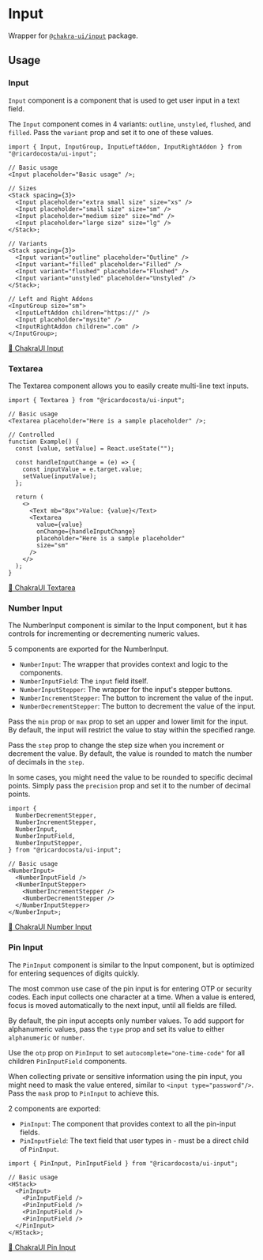 # Input

Wrapper for [`@chakra-ui/input`](https://github.com/chakra-ui/chakra-ui/tree/main/packages/components/input) package.

## Usage

### Input

`Input` component is a component that is used to get user input in a text field.

The `Input` component comes in 4 variants: `outline`, `unstyled`, `flushed`, and `filled`. Pass the `variant` prop and set it to one of these values.

```tsx
import { Input, InputGroup, InputLeftAddon, InputRightAddon } from "@ricardocosta/ui-input";

// Basic usage
<Input placeholder="Basic usage" />;

// Sizes
<Stack spacing={3}>
  <Input placeholder="extra small size" size="xs" />
  <Input placeholder="small size" size="sm" />
  <Input placeholder="medium size" size="md" />
  <Input placeholder="large size" size="lg" />
</Stack>;

// Variants
<Stack spacing={3}>
  <Input variant="outline" placeholder="Outline" />
  <Input variant="filled" placeholder="Filled" />
  <Input variant="flushed" placeholder="Flushed" />
  <Input variant="unstyled" placeholder="Unstyled" />
</Stack>;

// Left and Right Addons
<InputGroup size="sm">
  <InputLeftAddon children="https://" />
  <Input placeholder="mysite" />
  <InputRightAddon children=".com" />
</InputGroup>;
```

[🔗 ChakraUI Input](https://chakra-ui.com/docs/components/input)

### Textarea

The Textarea component allows you to easily create multi-line text inputs.

```tsx
import { Textarea } from "@ricardocosta/ui-input";

// Basic usage
<Textarea placeholder="Here is a sample placeholder" />;

// Controlled
function Example() {
  const [value, setValue] = React.useState("");

  const handleInputChange = (e) => {
    const inputValue = e.target.value;
    setValue(inputValue);
  };

  return (
    <>
      <Text mb="8px">Value: {value}</Text>
      <Textarea
        value={value}
        onChange={handleInputChange}
        placeholder="Here is a sample placeholder"
        size="sm"
      />
    </>
  );
}
```

[🔗 ChakraUI Textarea](https://chakra-ui.com/docs/components/textarea)

### Number Input

The NumberInput component is similar to the Input component, but it has controls for incrementing or decrementing numeric values.

5 components are exported for the NumberInput.

- `NumberInput`: The wrapper that provides context and logic to the components.
- `NumberInputField`: The `input` field itself.
- `NumberInputStepper`: The wrapper for the input's stepper buttons.
- `NumberIncrementStepper`: The button to increment the value of the input.
- `NumberDecrementStepper`: The button to decrement the value of the input.

Pass the `min` prop or `max` prop to set an upper and lower limit for the input. By default, the input will restrict the value to stay within the specified range.

Pass the `step` prop to change the step size when you increment or decrement the value. By default, the value is rounded to match the number of decimals in the `step`.

In some cases, you might need the value to be rounded to specific decimal points. Simply pass the `precision` prop and set it to the number of decimal points.

```tsx
import {
  NumberDecrementStepper,
  NumberIncrementStepper,
  NumberInput,
  NumberInputField,
  NumberInputStepper,
} from "@ricardocosta/ui-input";

// Basic usage
<NumberInput>
  <NumberInputField />
  <NumberInputStepper>
    <NumberIncrementStepper />
    <NumberDecrementStepper />
  </NumberInputStepper>
</NumberInput>;
```

[🔗 ChakraUI Number Input](https://chakra-ui.com/docs/components/number-input)

### Pin Input

The `PinInput` component is similar to the Input component, but is optimized for entering sequences of digits quickly.

The most common use case of the pin input is for entering OTP or security codes.
Each input collects one character at a time. When a value is entered, focus is moved automatically to the next input, until all fields are filled.

By default, the pin input accepts only number values. To add support for alphanumeric values, pass the `type` prop and set its value to either `alphanumeric` or `number`.

Use the `otp` prop on `PinInput` to set `autocomplete="one-time-code"` for all children `PinInputField` components.

When collecting private or sensitive information using the pin input, you might need to mask the value entered, similar to `<input type="password"/>`. Pass the `mask` prop to `PinInput` to achieve this.

2 components are exported:

- `PinInput`: The component that provides context to all the pin-input fields.
- `PinInputField`: The text field that user types in - must be a direct child of `PinInput`.

```tsx
import { PinInput, PinInputField } from "@ricardocosta/ui-input";

// Basic usage
<HStack>
  <PinInput>
    <PinInputField />
    <PinInputField />
    <PinInputField />
    <PinInputField />
  </PinInput>
</HStack>;
```

[🔗 ChakraUI Pin Input](https://chakra-ui.com/docs/components/pin-input)
